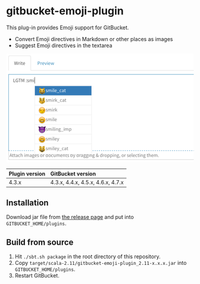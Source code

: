 # gitbucket-emoji-plugin

This plug-in provides Emoji support for GitBucket.

- Convert Emoji directives in Markdown or other places as images
- Suggest Emoji directives in the textarea

![Completion Emoji in textarea](emoji.png)

Plugin version | GitBucket version
:--------------|:--------------------
4.3.x          | 4.3.x, 4.4.x, 4.5.x, 4.6.x, 4.7.x

## Installation

Download jar file from [the release page](https://github.com/gitbucket/gitbucket-emoji-plugin/releases) and put into `GITBUCKET_HOME/plugins`.

## Build from source

1. Hit `./sbt.sh package` in the root directory of this repository.
2. Copy `target/scala-2.11/gitbucket-emoji-plugin_2.11-x.x.x.jar` into `GITBUCKET_HOME/plugins`.
3. Restart GitBucket.
